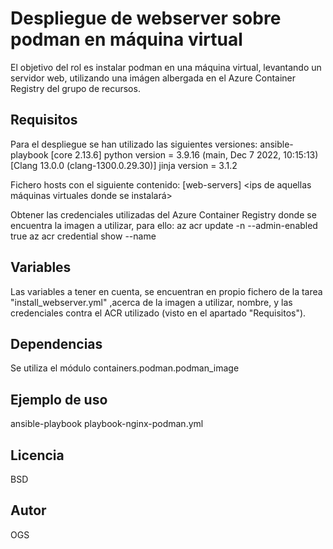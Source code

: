 Despliegue de webserver sobre podman en máquina virtual
=========

El objetivo del rol es instalar podman en una máquina virtual, levantando un servidor web, utilizando una imágen albergada en el Azure Container Registry del grupo de recursos.

Requisitos
------------

Para el despliegue se han utilizado las siguientes versiones: 
ansible-playbook [core 2.13.6]
python version = 3.9.16 (main, Dec  7 2022, 10:15:13) [Clang 13.0.0 (clang-1300.0.29.30)]
jinja version = 3.1.2

Fichero hosts con el siguiente contenido:
[web-servers]
<ips de aquellas máquinas virtuales donde se instalará>

Obtener las credenciales utilizadas del Azure Container Registry donde se encuentra la imagen a utilizar, para ello:
az acr update -n <nombre ACR> --admin-enabled true
az acr credential show --name <nombre ACR>


Variables
--------------

Las variables a tener en cuenta, se encuentran en propio fichero de la tarea "install_webserver.yml" ,acerca de la imagen a utilizar, nombre, y las credenciales contra el ACR utilizado (visto en el apartado "Requisitos").

Dependencias
------------

Se utiliza el módulo containers.podman.podman_image

Ejemplo de uso
----------------

ansible-playbook playbook-nginx-podman.yml

Licencia
-------

BSD

Autor
------------------

OGS
